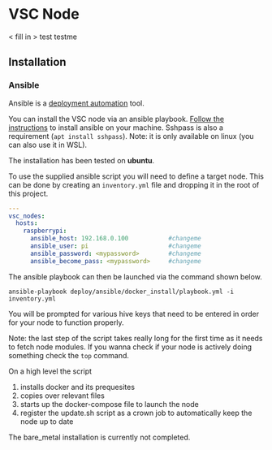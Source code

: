 # VSC Node

< fill in >
test
testme
## Installation

### Ansible

Ansible is a [deployment automation](https://opensource.com/resources/what-ansible) tool.

You can install the VSC node via an ansible playbook. [Follow the instructions](https://docs.ansible.com/ansible/latest/installation_guide/intro_installation.html#pip-install) to install ansible on your machine. Sshpass is also a requirement (`apt install sshpass`). Note: it is only available on linux (you can also use it in WSL).

The installation has been tested on **ubuntu**.

To use the supplied ansible script you will need to define a target node. This can be done by creating an `inventory.yml` file and dropping it in the root of this project. 
```yml
---
vsc_nodes:
  hosts:
    raspberrypi:
      ansible_host: 192.168.0.100           #changeme
      ansible_user: pi                      #changeme
      ansible_password: <mypassword>        #changeme
      ansible_become_pass: <mypassword>     #changeme

```

The ansible playbook can then be launched via the command shown below.

`ansible-playbook deploy/ansible/docker_install/playbook.yml -i inventory.yml`

You will be prompted for various hive keys that need to be entered in order for your node to function properly. 

Note: the last step of the script takes really long for the first time as it needs to fetch node modules. If you wanna check if your node is actively doing something check the `top` command.

On a high level the script 

1. installs docker and its prequesites
1. copies over relevant files
1. starts up the docker-compose file to launch the node
1. register the update.sh script as a crown job to automatically keep the node up to date

The bare_metal installation is currently not completed.


